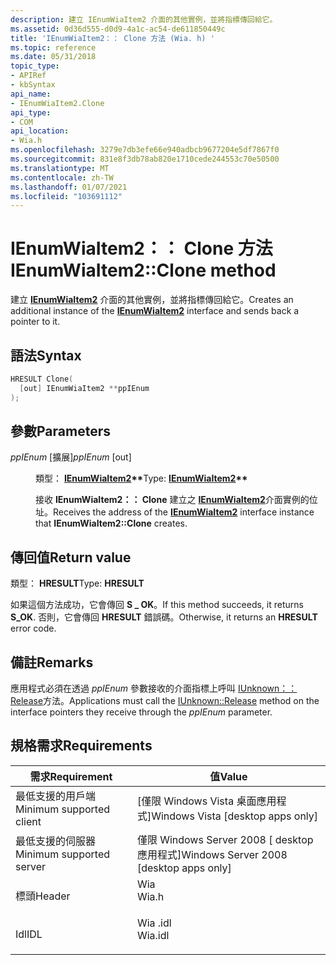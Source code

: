 ```yaml
---
description: 建立 IEnumWiaItem2 介面的其他實例，並將指標傳回給它。
ms.assetid: 0d36d555-d0d9-4a1c-ac54-de611850449c
title: 'IEnumWiaItem2：： Clone 方法 (Wia. h) '
ms.topic: reference
ms.date: 05/31/2018
topic_type:
- APIRef
- kbSyntax
api_name:
- IEnumWiaItem2.Clone
api_type:
- COM
api_location:
- Wia.h
ms.openlocfilehash: 3279e7db3efe66e940adbcb9677204e5df7867f0
ms.sourcegitcommit: 831e8f3db78ab820e1710cede244553c70e50500
ms.translationtype: MT
ms.contentlocale: zh-TW
ms.lasthandoff: 01/07/2021
ms.locfileid: "103691112"
---
```

# <a name="ienumwiaitem2clone-method"></a><span data-ttu-id="5f29e-103">IEnumWiaItem2：： Clone 方法</span><span class="sxs-lookup"><span data-stu-id="5f29e-103">IEnumWiaItem2::Clone method</span></span>

<span data-ttu-id="5f29e-104">建立 [**IEnumWiaItem2**](-wia-ienumwiaitem2.md) 介面的其他實例，並將指標傳回給它。</span><span class="sxs-lookup"><span data-stu-id="5f29e-104">Creates an additional instance of the [**IEnumWiaItem2**](-wia-ienumwiaitem2.md) interface and sends back a pointer to it.</span></span>

## <a name="syntax"></a><span data-ttu-id="5f29e-105">語法</span><span class="sxs-lookup"><span data-stu-id="5f29e-105">Syntax</span></span>


```C++
HRESULT Clone(
  [out] IEnumWiaItem2 **ppIEnum
);
```



## <a name="parameters"></a><span data-ttu-id="5f29e-106">參數</span><span class="sxs-lookup"><span data-stu-id="5f29e-106">Parameters</span></span>

<dl> <dt>

<span data-ttu-id="5f29e-107">*ppIEnum* \[擴展\]</span><span class="sxs-lookup"><span data-stu-id="5f29e-107">*ppIEnum* \[out\]</span></span>
</dt> <dd>

<span data-ttu-id="5f29e-108">類型： **[ **IEnumWiaItem2**](-wia-ienumwiaitem2.md)\*\***</span><span class="sxs-lookup"><span data-stu-id="5f29e-108">Type: **[**IEnumWiaItem2**](-wia-ienumwiaitem2.md)\*\***</span></span>

<span data-ttu-id="5f29e-109">接收 **IEnumWiaItem2：： Clone** 建立之 [**IEnumWiaItem2**](-wia-ienumwiaitem2.md)介面實例的位址。</span><span class="sxs-lookup"><span data-stu-id="5f29e-109">Receives the address of the [**IEnumWiaItem2**](-wia-ienumwiaitem2.md) interface instance that **IEnumWiaItem2::Clone** creates.</span></span>

</dd> </dl>

## <a name="return-value"></a><span data-ttu-id="5f29e-110">傳回值</span><span class="sxs-lookup"><span data-stu-id="5f29e-110">Return value</span></span>

<span data-ttu-id="5f29e-111">類型： **HRESULT**</span><span class="sxs-lookup"><span data-stu-id="5f29e-111">Type: **HRESULT**</span></span>

<span data-ttu-id="5f29e-112">如果這個方法成功，它會傳回 **S \_ OK**。</span><span class="sxs-lookup"><span data-stu-id="5f29e-112">If this method succeeds, it returns **S\_OK**.</span></span> <span data-ttu-id="5f29e-113">否則，它會傳回 **HRESULT** 錯誤碼。</span><span class="sxs-lookup"><span data-stu-id="5f29e-113">Otherwise, it returns an **HRESULT** error code.</span></span>

## <a name="remarks"></a><span data-ttu-id="5f29e-114">備註</span><span class="sxs-lookup"><span data-stu-id="5f29e-114">Remarks</span></span>

<span data-ttu-id="5f29e-115">應用程式必須在透過 *ppIEnum* 參數接收的介面指標上呼叫 [IUnknown：： Release](/windows/win32/api/unknwn/nf-unknwn-iunknown-release)方法。</span><span class="sxs-lookup"><span data-stu-id="5f29e-115">Applications must call the [IUnknown::Release](/windows/win32/api/unknwn/nf-unknwn-iunknown-release) method on the interface pointers they receive through the *ppIEnum* parameter.</span></span>

## <a name="requirements"></a><span data-ttu-id="5f29e-116">規格需求</span><span class="sxs-lookup"><span data-stu-id="5f29e-116">Requirements</span></span>



| <span data-ttu-id="5f29e-117">需求</span><span class="sxs-lookup"><span data-stu-id="5f29e-117">Requirement</span></span> | <span data-ttu-id="5f29e-118">值</span><span class="sxs-lookup"><span data-stu-id="5f29e-118">Value</span></span> |
|-------------------------------------|------------------------------------------------------------------------------------|
| <span data-ttu-id="5f29e-119">最低支援的用戶端</span><span class="sxs-lookup"><span data-stu-id="5f29e-119">Minimum supported client</span></span><br/> | <span data-ttu-id="5f29e-120">\[僅限 Windows Vista 桌面應用程式\]</span><span class="sxs-lookup"><span data-stu-id="5f29e-120">Windows Vista \[desktop apps only\]</span></span><br/>                                     |
| <span data-ttu-id="5f29e-121">最低支援的伺服器</span><span class="sxs-lookup"><span data-stu-id="5f29e-121">Minimum supported server</span></span><br/> | <span data-ttu-id="5f29e-122">僅限 Windows Server 2008 \[ desktop 應用程式\]</span><span class="sxs-lookup"><span data-stu-id="5f29e-122">Windows Server 2008 \[desktop apps only\]</span></span><br/>                               |
| <span data-ttu-id="5f29e-123">標頭</span><span class="sxs-lookup"><span data-stu-id="5f29e-123">Header</span></span><br/>                   | <dl> <span data-ttu-id="5f29e-124"><dt>Wia</dt></span><span class="sxs-lookup"><span data-stu-id="5f29e-124"><dt>Wia.h</dt></span></span> </dl>   |
| <span data-ttu-id="5f29e-125">Idl</span><span class="sxs-lookup"><span data-stu-id="5f29e-125">IDL</span></span><br/>                      | <dl> <span data-ttu-id="5f29e-126"><dt>Wia .idl</dt></span><span class="sxs-lookup"><span data-stu-id="5f29e-126"><dt>Wia.idl</dt></span></span> </dl> |



 

 
